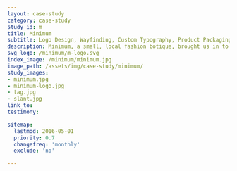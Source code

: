 ```yaml
---
layout: case-study
category: case-study
study_id: m
title: Minimum
subtitle: Logo Design, Wayfinding, Custom Typography, Product Packaging Design, Print Design, Product Branding
description: Minimum, a small, local fashion botique, brought us in to help refocus their goal of reselling more premium fashion items within their local shop. With this logo and branding, the design helped reflect the quality and modernism they wanted to showcase in their brand.
svg_logo: /minimum/m-logo.svg
index_image: /minimum/minimum.jpg
image_path: /assets/img/case-study/minimum/
study_images:
- minimum.jpg
- minimum-logo.jpg
- tag.jpg
- slant.jpg
link_to:
testimony:

sitemap:
  lastmod: 2016-05-01
  priority: 0.7
  changefreq: 'monthly'
  exclude: 'no'

---
```

